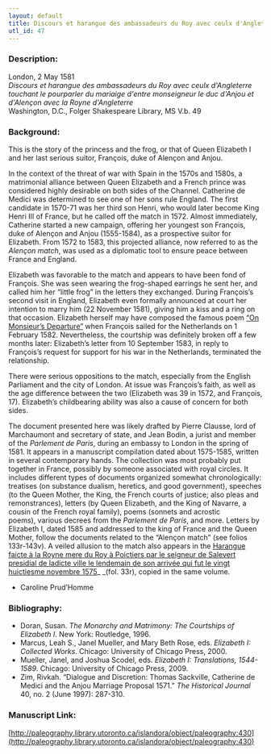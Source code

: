 ```yaml
---
layout: default
title: Discours et harangue des ambassadeurs du Roy avec ceulx d'Angleterre touchant le pourparler du mariaige d'entre monseigneur le duc d'Anjou et d'Alençon avec la Royne d'Angleterre
utl_id: 47
---
```


### Description:

London, 2 May 1581<br>
_Discours et harangue des ambassadeurs du Roy avec ceulx d'Angleterre touchant le pourparler du mariaige d'entre monseigneur le duc d'Anjou et d'Alençon avec la Royne d'Angleterre_<br>
Washington, D.C., Folger Shakespeare Library, MS V.b. 49

### Background:

This is the story of the princess and the frog, or that of Queen Elizabeth I and her last serious suitor, François, duke of Alençon and Anjou.

In the context of the threat of war with Spain in the 1570s and 1580s, a matrimonial alliance between Queen Elizabeth and a French prince was considered highly desirable on both sides of the Channel. Catherine de Medici was determined to see one of her sons rule England. The first candidate in 1570-71 was her third son Henri, who would later become King Henri III of France, but he called off the match in 1572. Almost immediately, Catherine started a new campaign, offering her youngest son François, duke of Alençon and Anjou (1555-1584), as a prospective suitor for Elizabeth. From 1572 to 1583, this projected alliance, now referred to as the _Alençon match_, was used as a diplomatic tool to ensure peace between France and England.

Elizabeth was favorable to the match and appears to have been fond of François. She was seen wearing the frog-shaped earrings he sent her, and called him her “little frog” in the letters they exchanged. During François’s second visit in England, Elizabeth even formally announced at court her intention to marry him (22 November 1581), giving him a kiss and a ring on that occasion. Elizabeth herself may have composed the famous poem <a href="http://www.poetryfoundation.org/poem/173485">“On Monsieur’s Departure”</a> when François sailed for the Netherlands on 1 February 1582. Nevertheless, the courtship was definitely broken off a few months later: Elizabeth’s letter from 10 September 1583, in reply to François’s request for support for his war in the Netherlands, terminated the relationship.

There were serious oppositions to the match, especially from the English Parliament and the city of London. At issue was François’s faith, as well as the age difference between the two (Elizabeth was 39 in 1572, and François, 17). Elizabeth’s childbearing ability was also a cause of concern for both sides.

The document presented here was likely drafted by Pierre Clausse, lord of Marchaumont and secretary of state, and Jean Bodin, a jurist and member of the _Parlement de Paris_, during an embassy to London in the spring of 1581. It appears in a manuscript compilation dated about 1575-1585, written in several contemporary hands. The collection was most probably put together in France, possibly by someone associated with royal circles. It includes different types of documents organized somewhat chronologically: treatises (on substance dualism, heretics, and good government), speeches (to the Queen Mother, the King, the French courts of justice; also pleas and remonstrances), letters (by Queen Elizabeth, and the King of Navarre, a cousin of the French royal family), poems (sonnets and acrostic poems), various decrees from the _Parlement de Paris_, and more. Letters by Elizabeth I, dated 1585 and addressed to the king of France and the Queen Mother, follow the documents related to the “Alençon match” (see folios 133r-143v). A veiled allusion to the match also appears in the [Harangue faicte à la Royne mere du Roy à Poictiers par le seigneur de Salevert presidial de ladicte ville le lendemain de son arrivée qui fut le vingt huictiesme novembre 1575](https://paleography.library.utoronto.ca/islandora/object/paleography:429#a1821ff1-597e-4752-8772-cfe3a2184869)_ _(fol. 33r), copied in the same volume.

- Caroline Prud’Homme

### Bibliography:

- Doran, Susan. _The Monarchy and Matrimony: The Courtships of Elizabeth I_. New York: Routledge, 1996.
- Marcus, Leah S., Janel Mueller, and Mary Beth Rose, eds. _Elizabeth I: Collected Works_. Chicago: University of Chicago Press, 2000.
- Mueller, Janel, and Joshua Scodel, eds. _Elizabeth I: Translations, 1544-1589_. Chicago: University of Chicago Press, 2009.
- Zim, Rivkah. “Dialogue and Discretion: Thomas Sackville, Catherine de Medici and the Anjou Marriage Proposal 1571.” _The Historical Journal_ 40, no. 2 (June 1997): 287-310. 

### Manuscript Link:

[http://paleography.library.utoronto.ca/islandora/object/paleography:430](http://paleography.library.utoronto.ca/islandora/object/paleography:430)
